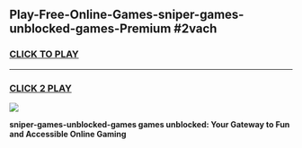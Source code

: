 
## Play-Free-Online-Games-sniper-games-unblocked-games-Premium #2vach
<h3>
<a href="https://premium.freeplayer.one?title=sniper-games-unblocked-games&ref=8M">CLICK TO PLAY</a></h3>
<hr>

<h3>
<a href="https://premium.freeplayer.one?title=sniper-games-unblocked-games&ref=8M">CLICK 2 PLAY</a>
  
</h3>

<a href="https://premium.freeplayer.one?title=sniper-games-unblocked-games&ref=8M"><img src="https://clearcache.store/games.png"></a>


**sniper-games-unblocked-games games unblocked: Your Gateway to Fun and Accessible Online Gaming**
